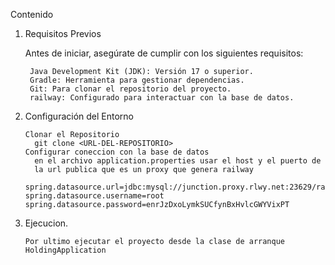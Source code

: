 Contenido

1. Requisitos Previos

   Antes de iniciar, asegúrate de cumplir con los siguientes requisitos:

        Java Development Kit (JDK): Versión 17 o superior.
        Gradle: Herramienta para gestionar dependencias.
        Git: Para clonar el repositorio del proyecto.
        railway: Configurado para interactuar con la base de datos.

2. Configuración del Entorno

       Clonar el Repositorio
         git clone <URL-DEL-REPOSITORIO>
       Configurar coneccion con la base de datos
         en el archivo application.properties usar el host y el puerto de
         la url publica que es un proxy que genera railway

       spring.datasource.url=jdbc:mysql://junction.proxy.rlwy.net:23629/railway
       spring.datasource.username=root
       spring.datasource.password=enrJzDxoLymkSUCfynBxHvlcGWYVixPT

3. Ejecucion.

       Por ultimo ejecutar el proyecto desde la clase de arranque HoldingApplication